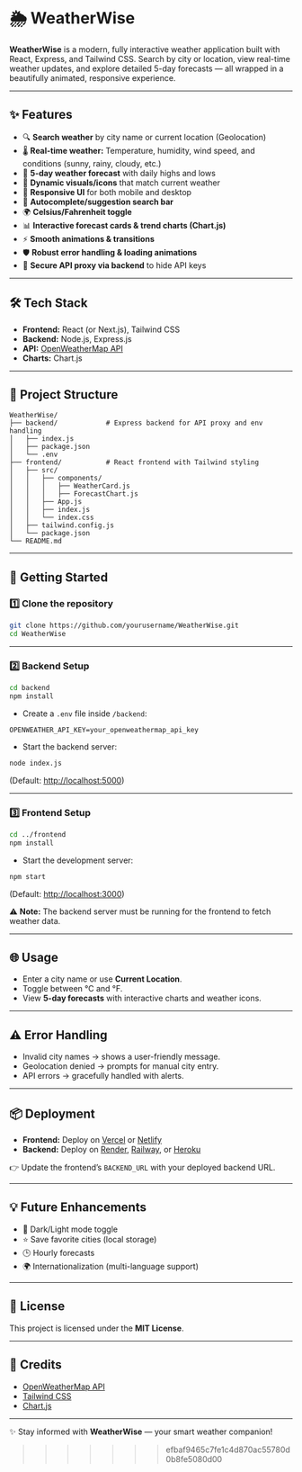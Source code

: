 # 🌦️ WeatherWise

**WeatherWise** is a modern, fully interactive weather application built with React, Express, and Tailwind CSS. Search by city or location, view real-time weather updates, and explore detailed 5-day forecasts — all wrapped in a beautifully animated, responsive experience.

---

## ✨ Features

* 🔍 **Search weather** by city name or current location (Geolocation)
* 🌡️ **Real-time weather:** Temperature, humidity, wind speed, and conditions (sunny, rainy, cloudy, etc.)
* 📅 **5-day weather forecast** with daily highs and lows
* 🎨 **Dynamic visuals/icons** that match current weather
* 📱 **Responsive UI** for both mobile and desktop
* 🔎 **Autocomplete/suggestion search bar**
* 🌍 **Celsius/Fahrenheit toggle**
* 📊 **Interactive forecast cards & trend charts (Chart.js)**
* ⚡ **Smooth animations & transitions**
* 🛡️ **Robust error handling & loading animations**
* 🔑 **Secure API proxy via backend** to hide API keys

---

## 🛠 Tech Stack

* **Frontend:** React (or Next.js), Tailwind CSS
* **Backend:** Node.js, Express.js
* **API:** [OpenWeatherMap API](https://openweathermap.org/api)
* **Charts:** Chart.js

---

## 📂 Project Structure

```
WeatherWise/
├── backend/            # Express backend for API proxy and env handling
│   ├── index.js
│   ├── package.json
│   └── .env
├── frontend/           # React frontend with Tailwind styling
│   ├── src/
│   │   ├── components/
│   │   │   ├── WeatherCard.js
│   │   │   ├── ForecastChart.js
│   │   ├── App.js
│   │   ├── index.js
│   │   └── index.css
│   ├── tailwind.config.js
│   └── package.json
└── README.md
```

---

## 🚀 Getting Started

### 1️⃣ Clone the repository

```bash
git clone https://github.com/yourusername/WeatherWise.git
cd WeatherWise
```

---

### 2️⃣ Backend Setup

```bash
cd backend
npm install
```

* Create a `.env` file inside `/backend`:

```
OPENWEATHER_API_KEY=your_openweathermap_api_key
```

* Start the backend server:

```bash
node index.js
```

(Default: [http://localhost:5000](http://localhost:5000))

---

### 3️⃣ Frontend Setup

```bash
cd ../frontend
npm install
```

* Start the development server:

```bash
npm start
```

(Default: [http://localhost:3000](http://localhost:3000))

⚠️ **Note:** The backend server must be running for the frontend to fetch weather data.

---

## 🌐 Usage

* Enter a city name or use **Current Location**.
* Toggle between °C and °F.
* View **5-day forecasts** with interactive charts and weather icons.

---

## ⚠️ Error Handling

* Invalid city names → shows a user-friendly message.
* Geolocation denied → prompts for manual city entry.
* API errors → gracefully handled with alerts.

---

## 📦 Deployment

* **Frontend:** Deploy on [Vercel](https://vercel.com/) or [Netlify](https://www.netlify.com/)
* **Backend:** Deploy on [Render](https://render.com/), [Railway](https://railway.app/), or [Heroku](https://heroku.com/)

👉 Update the frontend’s `BACKEND_URL` with your deployed backend URL.

---

## 💡 Future Enhancements

* 🌙 Dark/Light mode toggle
* ⭐ Save favorite cities (local storage)
* 🕒 Hourly forecasts
* 🌍 Internationalization (multi-language support)

---

## 📜 License

This project is licensed under the **MIT License**.

---

## 🙌 Credits

* [OpenWeatherMap API](https://openweathermap.org/api)
* [Tailwind CSS](https://tailwindcss.com/)
* [Chart.js](https://www.chartjs.org/)

---

✨ Stay informed with **WeatherWise** — your smart weather companion!
>>>>>>> efbaf9465c7fe1c4d870ac55780d0b8fe5080d00
